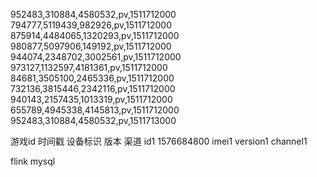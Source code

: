 952483,310884,4580532,pv,1511712000
794777,5119439,982926,pv,1511712000
875914,4484065,1320293,pv,1511712000
980877,5097906,149192,pv,1511712000
944074,2348702,3002561,pv,1511712000
973127,1132597,4181361,pv,1511712000
84681,3505100,2465336,pv,1511712000
732136,3815446,2342116,pv,1511712000
940143,2157435,1013319,pv,1511712000
655789,4945338,4145813,pv,1511712000
952483,310884,4580532,pv,1511713000


游戏id	时间戳	设备标识	版本		渠道
id1 1576684800 imei1 version1 channel1

flink mysql